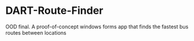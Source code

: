 # DART-Route-Finder
OOD final.  A proof-of-concept windows forms app that finds the fastest bus routes between locations
